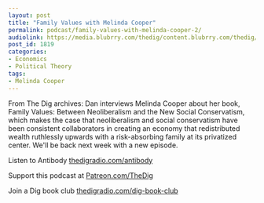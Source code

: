 ```yaml
---
layout: post
title: "Family Values with Melinda Cooper"
permalink: podcast/family-values-with-melinda-cooper-2/
audiolink: https://media.blubrry.com/thedig/content.blubrry.com/thedig/The_Dig-EP_286-Cooper.mp3
post_id: 1819
categories: 
- Economics
- Political Theory
tags: 
- Melinda Cooper
---
```


From The Dig archives: Dan interviews Melinda Cooper about her book, Family Values: Between Neoliberalism and the New Social Conservatism, which makes the case that neoliberalism and social conservatism have been consistent collaborators in creating an economy that redistributed wealth ruthlessly upwards with a risk-absorbing family at its privatized center. We'll be back next week with a new episode.

Listen to Antibody 
[thedigradio.com/antibody](https://thedigradio.com/antibody)

Support this podcast at 
[Patreon.com/TheDig](https://Patreon.com/TheDig)

Join a Dig book club 
[thedigradio.com/dig-book-club](https://thedigradio.com/dig-book-club)